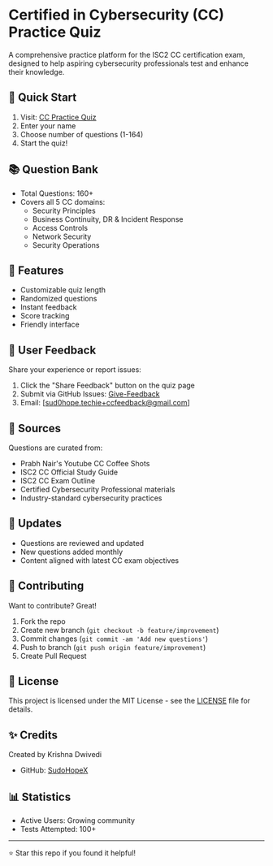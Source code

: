 # Certified in Cybersecurity (CC) Practice Quiz

A comprehensive practice platform for the ISC2 CC certification exam, designed to help aspiring cybersecurity professionals test and enhance their knowledge.

## 🚀 Quick Start
1. Visit: [CC Practice Quiz](https://sudohopex.github.io/cc-practice-quiz/)
2. Enter your name
3. Choose number of questions (1-164)
4. Start the quiz!

## 📚 Question Bank
- Total Questions: 160+
- Covers all 5 CC domains:
  - Security Principles
  - Business Continuity, DR & Incident Response
  - Access Controls
  - Network Security
  - Security Operations

## 🎯 Features
- Customizable quiz length
- Randomized questions
- Instant feedback
- Score tracking
- Friendly interface

## 💬 User Feedback
Share your experience or report issues:
1. Click the "Share Feedback" button on the quiz page
2. Submit via GitHub Issues: [Give-Feedback](https://github.com/sudohopex/cc-practice-quiz/issues/new?title=Feedback+@cc_practice_quiz&body=@sudohopex[Krishna+Dwivedi]%0A)
3. Email: [sud0hope.techie+ccfeedback@gmail.com]

## 📖 Sources
Questions are curated from:
- Prabh Nair's Youtube CC Coffee Shots
- ISC2 CC Official Study Guide
- ISC2 CC Exam Outline
- Certified Cybersecurity Professional materials
- Industry-standard cybersecurity practices

## 🔄 Updates
- Questions are reviewed and updated
- New questions added monthly
- Content aligned with latest CC exam objectives

## 🤝 Contributing
Want to contribute? Great!
1. Fork the repo
2. Create new branch (`git checkout -b feature/improvement`)
3. Commit changes (`git commit -am 'Add new questions'`)
4. Push to branch (`git push origin feature/improvement`)
5. Create Pull Request

## 📝 License
This project is licensed under the MIT License - see the [LICENSE](LICENSE) file for details.

## ✨ Credits
Created by Krishna Dwivedi
- GitHub: [SudoHopeX](https://sudohopex.github.io/)


## 📊 Statistics
- Active Users: Growing community
- Tests Attempted: 100+

<!--
- Average Success Rate: 75%
-->

---
⭐ Star this repo if you found it helpful!
